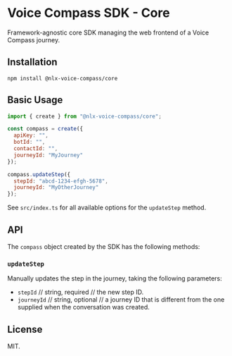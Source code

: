 # Voice Compass SDK - Core

Framework-agnostic core SDK managing the web frontend of a Voice Compass journey.

## Installation

`npm install @nlx-voice-compass/core`

## Basic Usage

```js
import { create } from "@nlx-voice-compass/core";

const compass = create({
  apiKey: "",
  botId: "",
  contactId: "",
  journeyId: "MyJourney"
});

compass.updateStep({
  stepId: "abcd-1234-efgh-5678",
  journeyId: "MyOtherJourney"
});
```

See `src/index.ts` for all available options for the `updateStep` method.

## API

The `compass` object created by the SDK has the following methods:

### `updateStep`

Manually updates the step in the journey, taking the following parameters:

* `stepId` // string, required // the new step ID.
* `journeyId` // string, optional // a journey ID that is different from the one supplied when the conversation was created.

## License

MIT.
